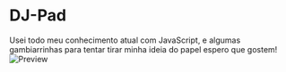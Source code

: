 # DJ-Pad
Usei todo meu conhecimento atual com JavaScript, e algumas gambiarrinhas para tentar tirar minha ideia do papel espero que gostem!
![Preview]()
